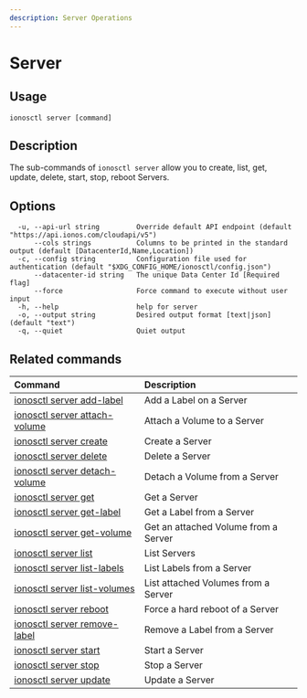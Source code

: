 ```yaml
---
description: Server Operations
---
```


# Server

## Usage

```text
ionosctl server [command]
```

## Description

The sub-commands of `ionosctl server` allow you to create, list, get, update, delete, start, stop, reboot Servers.

## Options

```text
  -u, --api-url string         Override default API endpoint (default "https://api.ionos.com/cloudapi/v5")
      --cols strings           Columns to be printed in the standard output (default [DatacenterId,Name,Location])
  -c, --config string          Configuration file used for authentication (default "$XDG_CONFIG_HOME/ionosctl/config.json")
      --datacenter-id string   The unique Data Center Id [Required flag]
      --force                  Force command to execute without user input
  -h, --help                   help for server
  -o, --output string          Desired output format [text|json] (default "text")
  -q, --quiet                  Quiet output
```

## Related commands

| Command | Description |
| :--- | :--- |
| [ionosctl server add-label](add-label.md) | Add a Label on a Server |
| [ionosctl server attach-volume](attach-volume.md) | Attach a Volume to a Server |
| [ionosctl server create](create.md) | Create a Server |
| [ionosctl server delete](delete.md) | Delete a Server |
| [ionosctl server detach-volume](detach-volume.md) | Detach a Volume from a Server |
| [ionosctl server get](get.md) | Get a Server |
| [ionosctl server get-label](get-label.md) | Get a Label from a Server |
| [ionosctl server get-volume](get-volume.md) | Get an attached Volume from a Server |
| [ionosctl server list](list.md) | List Servers |
| [ionosctl server list-labels](list-labels.md) | List Labels from a Server |
| [ionosctl server list-volumes](list-volumes.md) | List attached Volumes from a Server |
| [ionosctl server reboot](reboot.md) | Force a hard reboot of a Server |
| [ionosctl server remove-label](remove-label.md) | Remove a Label from a Server |
| [ionosctl server start](start.md) | Start a Server |
| [ionosctl server stop](stop.md) | Stop a Server |
| [ionosctl server update](update.md) | Update a Server |

